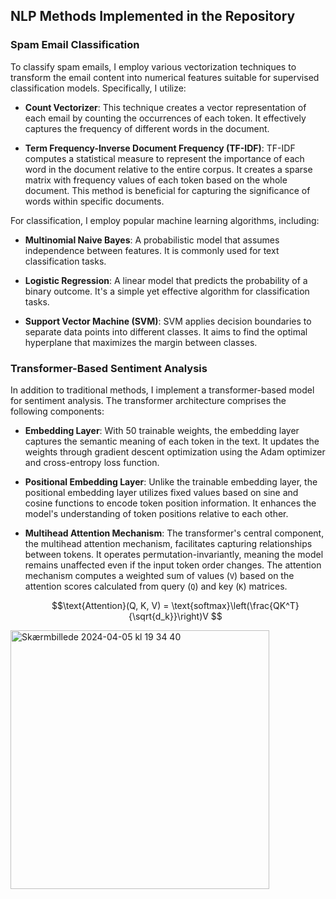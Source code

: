 ## NLP Methods Implemented in the Repository

### Spam Email Classification

To classify spam emails, I employ various vectorization techniques to transform the email content into numerical features suitable for supervised classification models. Specifically, I utilize:

- **Count Vectorizer**: This technique creates a vector representation of each email by counting the occurrences of each token. It effectively captures the frequency of different words in the document.
  
- **Term Frequency-Inverse Document Frequency (TF-IDF)**: TF-IDF computes a statistical measure to represent the importance of each word in the document relative to the entire corpus. It creates a sparse matrix with frequency values of each token based on the whole document. This method is beneficial for capturing the significance of words within specific documents.

For classification, I employ popular machine learning algorithms, including:

- **Multinomial Naive Bayes**: A probabilistic model that assumes independence between features. It is commonly used for text classification tasks.
  
- **Logistic Regression**: A linear model that predicts the probability of a binary outcome. It's a simple yet effective algorithm for classification tasks.
  
- **Support Vector Machine (SVM)**: SVM applies decision boundaries to separate data points into different classes. It aims to find the optimal hyperplane that maximizes the margin between classes.

### Transformer-Based Sentiment Analysis

In addition to traditional methods, I implement a transformer-based model for sentiment analysis. The transformer architecture comprises the following components:

- **Embedding Layer**: With 50 trainable weights, the embedding layer captures the semantic meaning of each token in the text. It updates the weights through gradient descent optimization using the Adam optimizer and cross-entropy loss function.
  
- **Positional Embedding Layer**: Unlike the trainable embedding layer, the positional embedding layer utilizes fixed values based on sine and cosine functions to encode token position information. It enhances the model's understanding of token positions relative to each other.
  
- **Multihead Attention Mechanism**: The transformer's central component, the multihead attention mechanism, facilitates capturing relationships between tokens. It operates permutation-invariantly, meaning the model remains unaffected even if the input token order changes. The attention mechanism computes a weighted sum of values (`V`) based on the attention scores calculated from query (`Q`) and key (`K`) matrices.

  ```math
  \text{Attention}(Q, K, V) = \text{softmax}\left(\frac{QK^T}{\sqrt{d_k}}\right)V

<img width="414" alt="Skærmbillede 2024-04-05 kl  19 34 40" src="https://github.com/josephmargaryan/NLP/assets/126695370/ccca2673-cf28-4172-b9ef-6a244af30948">

